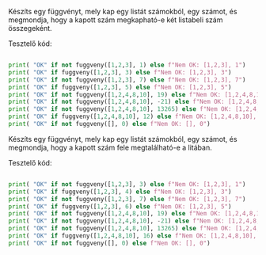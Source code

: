 Készíts egy függvényt, mely kap egy listát számokból, egy számot, és megmondja, hogy a kapott szám megkapható-e két listabeli szám összegeként.

Tesztelő kód:

```python

print( "OK" if not fuggveny([1,2,3], 1) else f"Nem OK: [1,2,3], 1")
print( "OK" if fuggveny([1,2,3], 3) else f"Nem OK: [1,2,3], 3")
print( "OK" if not fuggveny([1,2,3], 7) else f"Nem OK: [1,2,3], 7")
print( "OK" if fuggveny([1,2,3], 5) else f"Nem OK: [1,2,3], 5")
print( "OK" if not fuggveny([1,2,4,8,10], 19) else f"Nem OK: [1,2,4,8,10], 19")
print( "OK" if not fuggveny([1,2,4,8,10], -21) else f"Nem OK: [1,2,4,8,10], -21")
print( "OK" if not fuggveny([1,2,4,8,10], 13265) else f"Nem OK: [1,2,4,8,10], 13265")
print( "OK" if fuggveny([1,2,4,8,10], 12) else f"Nem OK: [1,2,4,8,10], 12")
print( "OK" if not fuggveny([], 0) else f"Nem OK: [], 0")

```

Készíts egy függvényt, mely kap egy listát számokból, egy számot, és megmondja, hogy a kapott szám fele megtalálható-e a litában.

Tesztelő kód:

```python

print( "OK" if not fuggveny([1,2,3], 3) else f"Nem OK: [1,2,3], 1")
print( "OK" if fuggveny([1,2,3], 4) else f"Nem OK: [1,2,3], 3")
print( "OK" if not fuggveny([1,2,3], 7) else f"Nem OK: [1,2,3], 7")
print( "OK" if fuggveny([1,2,3], 6) else f"Nem OK: [1,2,3], 5")
print( "OK" if not fuggveny([1,2,4,8,10], 19) else f"Nem OK: [1,2,4,8,10], 19")
print( "OK" if not fuggveny([1,2,4,8,10], -21) else f"Nem OK: [1,2,4,8,10], -21")
print( "OK" if not fuggveny([1,2,4,8,10], 13265) else f"Nem OK: [1,2,4,8,10], 13265")
print( "OK" if fuggveny([1,2,4,8,10], 16) else f"Nem OK: [1,2,4,8,10], 12")
print( "OK" if not fuggveny([], 0) else f"Nem OK: [], 0")

```
